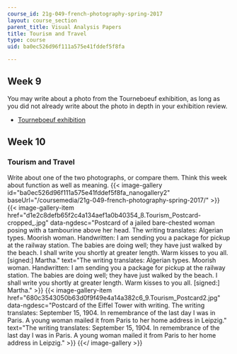 ```yaml
---
course_id: 21g-049-french-photography-spring-2017
layout: course_section
parent_title: Visual Analysis Papers
title: Tourism and Travel
type: course
uid: ba0ec526d96f111a575e41fddef5f8fa

---
```


Week 9
------

You may write about a photo from the Tourneboeuf exhibition, as long as you did not already write about the photo in depth in your exhibition review.

*   [Tourneboeuf exhibition](https://mitmuseum.mit.edu/exhibition/tourneboeuf)

Week 10
-------

### Tourism and Travel

Write about one of the two photographs, or compare them. Think this week about function as well as meaning.
{{< image-gallery id="ba0ec526d96f111a575e41fddef5f8fa_nanogallery2" baseUrl="/coursemedia/21g-049-french-photography-spring-2017/" >}}
{{< image-gallery-item href="d1e2c8defb65f2c4a134aef1a0b40354_8.Tourism_Postcard-cropped_.jpg" data-ngdesc="Postcard of a jailed bare-chested woman posing with a tambourine above her head. The writing translates: Algerian types. Moorish woman. Handwritten: I am sending you a package for pickup at the railway station. The babies are doing well; they have just walked by the beach. I shall write you shortly at greater length. Warm kisses to you all. \[signed:\] Martha." text="The writing translates: Algerian types. Moorish woman. Handwritten: I am sending you a package for pickup at the railway station. The babies are doing well; they have just walked by the beach. I shall write you shortly at greater length. Warm kisses to you all. \[signed:\] Martha." >}}
{{< image-gallery-item href="680c3543050b63d0f9f49e4a14a382c6_9.Tourism_Postcard2.jpg" data-ngdesc="Postcard of the Eiffel Tower with writing. The writing translates: September 15, 1904. In remembrance of the last day I was in Paris. A young woman mailed it from Paris to her home address in Leipzig." text="The writing translates: September 15, 1904. In remembrance of the last day I was in Paris. A young woman mailed it from Paris to her home address in Leipzig." >}}
{{</ image-gallery >}}
